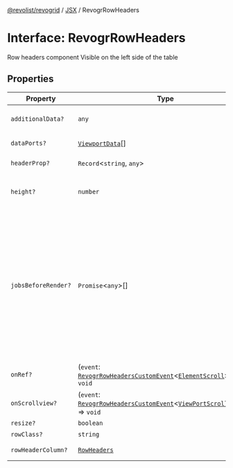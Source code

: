 [@revolist/revogrid](README.md) / [JSX](Namespace.JSX.md) / RevogrRowHeaders

# Interface: RevogrRowHeaders

Row headers component
Visible on the left side of the table

## Properties

| Property | Type | Description | Defined in |
| ------ | ------ | ------ | ------ |
| `additionalData?` | `any` | Additional data to pass to renderer | [src/components.d.ts:2183](https://github.com/revolist/revogrid/blob/6916c62aedeba77f36804fdc386f78e588e18412/src/components.d.ts#L2183) |
| `dataPorts?` | [`ViewportData`](TypeAlias.ViewportData.md)[] | Viewport data | [src/components.d.ts:2187](https://github.com/revolist/revogrid/blob/6916c62aedeba77f36804fdc386f78e588e18412/src/components.d.ts#L2187) |
| `headerProp?` | `Record`\<`string`, `any`\> | Header props | [src/components.d.ts:2191](https://github.com/revolist/revogrid/blob/6916c62aedeba77f36804fdc386f78e588e18412/src/components.d.ts#L2191) |
| `height?` | `number` | Header height to setup row headers | [src/components.d.ts:2195](https://github.com/revolist/revogrid/blob/6916c62aedeba77f36804fdc386f78e588e18412/src/components.d.ts#L2195) |
| `jobsBeforeRender?` | `Promise`\<`any`\>[] | Prevent rendering until job is done. Can be used for initial rendering performance improvement. When several plugins require initial rendering this will prevent double initial rendering. | [src/components.d.ts:2199](https://github.com/revolist/revogrid/blob/6916c62aedeba77f36804fdc386f78e588e18412/src/components.d.ts#L2199) |
| `onRef?` | (`event`: [`RevogrRowHeadersCustomEvent`](Interface.RevogrRowHeadersCustomEvent.md)\<[`ElementScroll`](Interface.ElementScroll.md)\>) => `void` | Register element to scroll | [src/components.d.ts:2203](https://github.com/revolist/revogrid/blob/6916c62aedeba77f36804fdc386f78e588e18412/src/components.d.ts#L2203) |
| `onScrollview?` | (`event`: [`RevogrRowHeadersCustomEvent`](Interface.RevogrRowHeadersCustomEvent.md)\<[`ViewPortScrollEvent`](TypeAlias.ViewPortScrollEvent.md)\>) => `void` | Scroll viewport | [src/components.d.ts:2207](https://github.com/revolist/revogrid/blob/6916c62aedeba77f36804fdc386f78e588e18412/src/components.d.ts#L2207) |
| `resize?` | `boolean` | Enable resize | [src/components.d.ts:2211](https://github.com/revolist/revogrid/blob/6916c62aedeba77f36804fdc386f78e588e18412/src/components.d.ts#L2211) |
| `rowClass?` | `string` | Row class | [src/components.d.ts:2215](https://github.com/revolist/revogrid/blob/6916c62aedeba77f36804fdc386f78e588e18412/src/components.d.ts#L2215) |
| `rowHeaderColumn?` | [`RowHeaders`](Interface.RowHeaders.md) | Row header column | [src/components.d.ts:2219](https://github.com/revolist/revogrid/blob/6916c62aedeba77f36804fdc386f78e588e18412/src/components.d.ts#L2219) |
